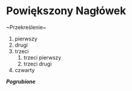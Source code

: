 # Powiększony Nagłówek

~Przekreślenie~
1. pierwszy
2. drugi
3. trzeci
   1. trzeci pierwszy
   2. trzeci drugi
4. czwarty

***Pogrubione***
